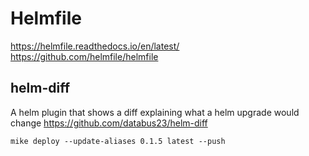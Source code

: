 # Helmfile

https://helmfile.readthedocs.io/en/latest/
https://github.com/helmfile/helmfile

## helm-diff

A helm plugin that shows a diff explaining what a helm upgrade would change
https://github.com/databus23/helm-diff

```mike deploy --update-aliases 0.1.5 latest --push```
